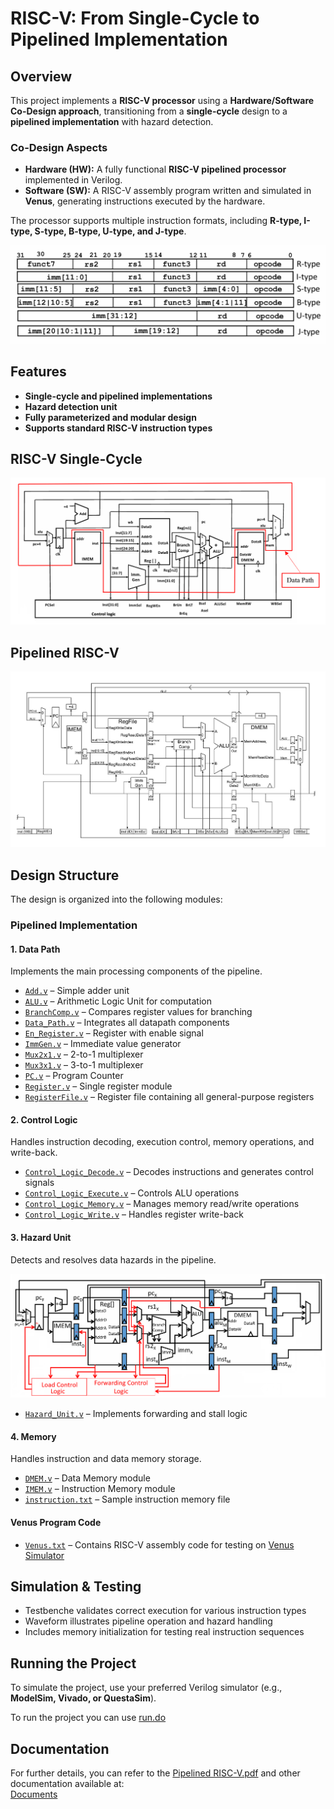 # RISC-V: From Single-Cycle to Pipelined Implementation

## Overview  
This project implements a **RISC-V processor** using a **Hardware/Software Co-Design approach**, transitioning from a **single-cycle** design to a **pipelined implementation** with hazard detection.  

### **Co-Design Aspects**
- **Hardware (HW):** A fully functional **RISC-V pipelined processor** implemented in Verilog.  
- **Software (SW):** A RISC-V assembly program written and simulated in **Venus**, generating instructions executed by the hardware.  

The processor supports multiple instruction formats, including **R-type, I-type, S-type, B-type, U-type, and J-type**.  

![Supported Instructions Summary](assets/RISC-V%20Instructions.png)

## Features  
- **Single-cycle and pipelined implementations**  
- **Hazard detection unit** 
- **Fully parameterized and modular design**  
- **Supports standard RISC-V instruction types**  

## RISC-V Single-Cycle
![Single Cycle RISC-V](assets/Single%20Cycle%20RISC-V%20Datapath.png)

## Pipelined RISC-V
![image](assets/Pipelined%20RISC-V.jpg)

## Design Structure  

The design is organized into the following modules:  

### **Pipelined Implementation**  

#### 1. Data Path

Implements the main processing components of the pipeline.  
- [`Add.v`](Data_Path/Add.v) – Simple adder unit  
- [`ALU.v`](Data_Path/ALU.v) – Arithmetic Logic Unit for computation  
- [`BranchComp.v`](Data_Path/BranchComp.v) – Compares register values for branching  
- [`Data_Path.v`](Data_Path/Data_Path.v) – Integrates all datapath components  
- [`En_Register.v`](Data_Path/En_Register.v) – Register with enable signal  
- [`ImmGen.v`](Data_Path/ImmGen.v) – Immediate value generator  
- [`Mux2x1.v`](Data_Path/Mux2x1.v) – 2-to-1 multiplexer  
- [`Mux3x1.v`](Data_Path/Mux3v1.v) – 3-to-1 multiplexer  
- [`PC.v`](Data_Path/PC.v) – Program Counter  
- [`Register.v`](Data_Path/Register.v) – Single register module  
- [`RegisterFile.v`](Data_Path/RegisterFile.v) – Register file containing all general-purpose registers  

#### 2. Control Logic
Handles instruction decoding, execution control, memory operations, and write-back.  
- [`Control_Logic_Decode.v`](Control_Logic/Control_Logic_Decode.v) – Decodes instructions and generates control signals  
- [`Control_Logic_Execute.v`](Control_Logic/Control_Logic_Execute.v) – Controls ALU operations  
- [`Control_Logic_Memory.v`](Control_Logic/Control_Logic_Memory.v) – Manages memory read/write operations  
- [`Control_Logic_Write.v`](Control_Logic/Control_Logic_Write.v) – Handles register write-back  

#### 3. Hazard Unit 
Detects and resolves data hazards in the pipeline.  

![Hazard Unit](assets/Hazard.png)

- [`Hazard_Unit.v`](Hazard_Unit/Hazard_Unit.v) – Implements forwarding and stall logic  

#### 4. Memory
Handles instruction and data memory storage.  
- [`DMEM.v`](Memory/DMEM.v) – Data Memory module  
- [`IMEM.v`](Memory/IMEM.v) – Instruction Memory module  
- [`instruction.txt`](Memory/instruction.txt) – Sample instruction memory file  

#### **Venus Program Code** 
- [`Venus.txt`](Venus.txt) – Contains RISC-V assembly code for testing on [Venus Simulator](https://venus.cs61a.org/)  

## Simulation & Testing  
- Testbenche validates correct execution for various instruction types  
- Waveform illustrates pipeline operation and hazard handling  
- Includes memory initialization for testing real instruction sequences  

## Running the Project  
To simulate the project, use your preferred Verilog simulator (e.g., **ModelSim, Vivado, or QuestaSim**).

To run the project you can use [run.do](run.do)

## Documentation  
For further details, you can refer to the [Pipelined RISC-V.pdf](Pipelined%20RISC-V.pdf) and other documentation available at:  
[Documents](Documents) 

